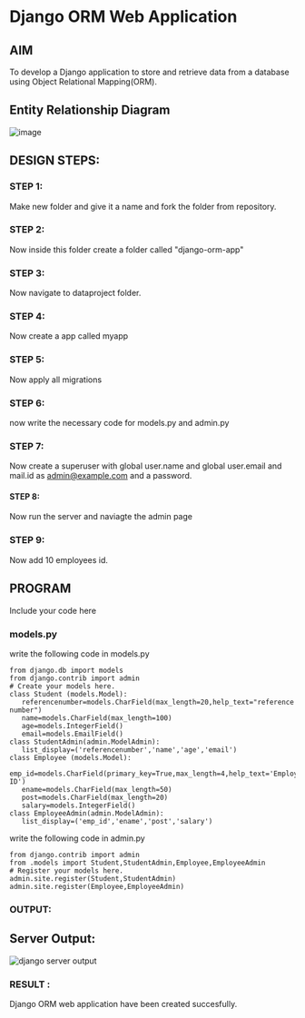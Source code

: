 # Django ORM Web Application

## AIM
To develop a Django application to store and retrieve data from a database using Object Relational Mapping(ORM).

## Entity Relationship Diagram
![image](https://github.com/jabezs2005/django-orm-app/assets/147473463/4624c801-d2f9-4474-ae14-726068645b53)
## DESIGN STEPS:
### STEP 1:
Make new folder and give it a name and fork the folder from repository.

### STEP 2:
Now inside this folder create a folder called "django-orm-app" 

### STEP 3:
Now navigate to dataproject folder.

### STEP 4:
Now create a app called myapp

### STEP 5:
Now apply all migrations 

### STEP 6:
now write the necessary code for models.py and admin.py

### STEP 7:
Now create a superuser with global user.name and global user.email and mail.id as admin@example.com and a password.

#### STEP 8:
Now run the server and naviagte the admin page 

### STEP 9:
Now add 10 employees id.

## PROGRAM

Include your code here
### models.py
 write the following  code  in models.py
 ```
from django.db import models
from django.contrib import admin
# Create your models here.
class Student (models.Model):
    referencenumber=models.CharField(max_length=20,help_text="reference number")
    name=models.CharField(max_length=100)
    age=models.IntegerField()
    email=models.EmailField()
class StudentAdmin(admin.ModelAdmin):
    list_display=('referencenumber','name','age','email')
class Employee (models.Model):
   emp_id=models.CharField(primary_key=True,max_length=4,help_text='Employee ID')
    ename=models.CharField(max_length=50)
    post=models.CharField(max_length=20)
    salary=models.IntegerField()
class EmployeeAdmin(admin.ModelAdmin):
    list_display=('emp_id','ename','post','salary')
```
write the following code in admin.py
```
from django.contrib import admin
from .models import Student,StudentAdmin,Employee,EmployeeAdmin
# Register your models here.
admin.site.register(Student,StudentAdmin)
admin.site.register(Employee,EmployeeAdmin)
```
### OUTPUT:
## Server Output:
![django server output](https://github.com/jabezs2005/django-orm-app/assets/147473463/f672e449-02bc-4834-97d2-7c0201621150)
### RESULT :
Django ORM web application have been created succesfully.
